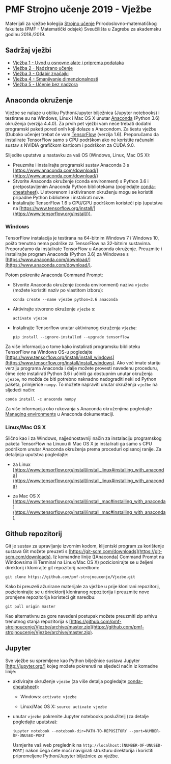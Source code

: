 # PMF Strojno učenje 2019 - Vježbe

Materijali za vježbe kolegija [Strojno učenje](https://web.math.pmf.unizg.hr/nastava/su/) Prirodoslovno-matematičkog fakulteta (PMF - Matematički odsjek) Sveučilišta u Zagrebu za akademsku godinu 2018./2019. 

## Sadržaj vježbi

* [Vježba 1 - Uvod u osnovne alate i priprema podataka](https://github.com/pmf-strojnoucenje/Vjezbe/blob/master/Notebooks/PMF_SU_2019_Vjezbe1_00_Osnove.ipynb)
* [Vježba 2 - Nadzirano učenje](https://github.com/pmf-strojnoucenje/Vjezbe/blob/master/Notebooks/PMF_SU_2019_Vjezbe2_00_Nadzirano_ucenje.ipynb)
* [Vježba 3 - Odabir značajki](https://github.com/pmf-strojnoucenje/Vjezbe/blob/master/Notebooks/PMF_SU_2019_Vjezbe3_00_Odabir_znacajki.ipynb)
* [Vježba 4 - Smanjivanje dimenzionalnosti](https://github.com/pmf-strojnoucenje/Vjezbe/blob/master/Notebooks/PMF_SU_2019_Vjezbe4_00_Smanjivanje_dimenzionalnosti.ipynb)
* [Vježba 5 - Učenje bez nadzora](https://github.com/pmf-strojnoucenje/Vjezbe/blob/master/Notebooks/PMF_SU_2019_Vjezbe5_00_Ucenje_bez_nadzora.ipynb)


## Anaconda okruženje

Vježbe se nalaze u obliku Python/Jupyter bilježnica (Jupyter notebooks) i testirane su na Windows, Linux i Mac OS X unutar [Anaconda](https://www.anaconda.com) (Python 3.6) okruženja (verzija 4.4.0). Za prvih pet vježbi vam neće trebati dodatni programski paketi pored onih koji dolaze s Anacondom. Za šestu vježbu (Duboko učenje) trebat će vam [TensorFlow](https://www.tensorflow.org) (verzija 1.6). Preporučamo da instalirate TensorFlow samo s CPU podrškom ako ne koristite računalni sustav s NVIDIA grafičkom karticom i podrškom za CUDA 9.0.

Slijedite uputstva u nastavku za vaš OS (Windows, Linux, Mac OS X):
* Preuzmite i instalirajte programski sustav Anaconda 3 s [https://www.anaconda.com/download/](https://www.anaconda.com/download/)
* Stvorite Anaconda okruženje (conda environment) s Python 3.6 i pretpostavljenim Anaconda Python bibliotekama (pogledajte [conda-cheatsheet](https://conda.io/docs/_downloads/conda-cheatsheet.pdf)). U stvorenom i aktiviranom okruženju mogu se koristiti pripadne Python biblioteke i instalirati nove.
* Instalirajte TensorFlow 1.6 s CPU/GPU podrškom koristeći pip (uputstva na [https://www.tensorflow.org/install/](https://www.tensorflow.org/install/)).

### Windows
TensorFlow instalacija je testirana na 64-bitnim Windows 7 i Windows 10, pošto trenutno nema podrške za TensorFlow na 32-bitnim sustavima. Preporučamo da instalirate TensorFlow u Anaconda okruženje. Preuzmite i instalirajte program Anaconda (Python 3.6) za Windowse s [https://www.anaconda.com/download/](https://www.anaconda.com/download/).

Potom pokrenite Anaconda Command Prompt:
* Stvorite Anaconda okruženje (conda environment) naziva `vjezbe` (možete koristiti naziv po vlastitom izboru):
  ```
  conda create --name vjezbe python=3.6 anaconda
  ```
* Aktivirajte stvoreno okruženje `vjezbe` s:
  ```
  activate vjezbe
  ```
* Instalirajte Tensorflow unutar aktiviranog okruženja `vjezbe`:
  ```
  pip install --ignore-installed --upgrade tensorflow
  ```

Za više informacija o tome kako instalirati programsku biblioteku TensorFlow na Windows OS-u pogledajte [https://www.tensorflow.org/install/install_windows](https://www.tensorflow.org/install/install_windows). Ako već imate stariju verziju programa Anaconda i dalje možete provesti navedenu proceduru, čime ćete instalirati Python 3.6 i učiniti ga dostupnim unutar okruženja `vjezbe`, no možda će biti potrebno naknadno nadograditi neki od Python paketa, primjerice `numpy`. To možete napraviti unutar okruženja `vježbe` na sljedeći način:
  ```
  conda install -c anaconda numpy
  ```
Za više informacija oko rukovanja s Anaconda okruženjima pogledajte [Managing environments](https://conda.io/docs/user-guide/tasks/manage-environments.html) u Anaconda dokumentaciji.

### Linux/Mac OS X
Slično kao i za Windows, najjednostavniji način za instalaciju programskog paketa TensorFlow na Linuxu ili Mac OS X je instalirati ga samo s CPU podrškom unutar Anaconda okruženja prema proceduri opisanoj ranije. Za detaljnija uputstva pogledajte:

* za Linux [https://www.tensorflow.org/install/install_linux#installing_with_anaconda](https://www.tensorflow.org/install/install_linux#installing_with_anaconda)

* za Mac OS X [https://www.tensorflow.org/install/install_mac#installing_with_anaconda](https://www.tensorflow.org/install/install_mac#installing_with_anaconda)

## Github repozitorij

Git je sustav za upravljanje izvornim kodom, klijentski program za korištenje sustava Git možete preuzeti s [https://git-scm.com/downloads](https://git-scm.com/downloads). Iz komandne linije ([Anaconda] Command Prompt na Windowsima ili Terminal na Linux/Mac OS X) pozicionirajte se u željeni direktorij i klonirajte git repozitorij naredbom:
  ```
  git clone https://github.com/pmf-strojnoucenje/Vjezbe.git
  ```
Kako bi preuzeli ažurirane materijale za vježbe u prije klonirani repozitorij, pozicionirajte se u drirektorij kloniranog repozitorija i preuzmite nove promjene repozitorija koristeći git naredbu:
  ```
  git pull origin master
  ```

Kao alternativnu za gore navedeni postupak možete preuzmiti zip arhivu trenutnog stanja repozitorija s [https://github.com/pmf-strojnoucenje/Vjezbe/archive/master.zip](https://github.com/pmf-strojnoucenje/Vjezbe/archive/master.zip).

## Jupyter
Sve vježbe su spremljene kao Python bilježnice sustava Jupyter [http://jupyter.org/] kojeg možete pokrenuti na sljedeći način iz komadne linije:

* aktivirajte okruženje `vjezbe` (za više detalja pogledajte [conda-cheatsheet](https://conda.io/docs/_downloads/conda-cheatsheet.pdf)):

  - Windows: `activate vjezbe`

  - Linux/Mac OS X: `source activate vjezbe`

* unutar `vjezbe` pokrenite Jupyter notebooks poslužitelj (za detalje pogledajte [uputstva](https://jupyter.readthedocs.io/en/latest/running.html#running)):
  ```
  jupyter notebook --notebook-dir=PATH-TO-REPOSITORY --port=NUMBER-OF-UNUSED-PORT
  ```
  Usmjerite vaš web preglednik na `http://localhost:[NUMBER-OF-UNUSED-PORT]` nakon čega ćete moći navigirati strukturu direktorija i koristiti pripremeljene Python/Jupyter bilježnice za vježbe.
